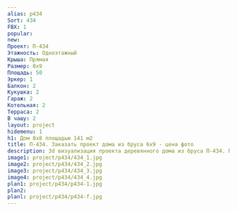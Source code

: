 ```yaml
---
alias: p434
Sort: 434
FBX: 1
popular: 
new: 
Проект: П-434
Этажность: Одноэтажный
Крыша: Прямая
Размер: 8х9
Площадь: 50
Эркер: 1
Балкон: 2
Кукушка: 2
Гараж: 2
Котельная: 2
Терраса: 2
В чашу: 2
layout: project
hidemenu: 1
h1: Дом 8х8 площадью 141 м2
title: П-434. Заказать проект дома из бруса 6х9 - цена фото
description: 3d визуализация проекта деревянного дома из бруса П-434. Площадь 50 м2, размер 6х9. Вы можете внести любые изменения в проект.
image1: project/p434/434_1.jpg
image2: project/p434/434_2.jpg
image3: project/p434/434_3.jpg
image4: project/p434/434_4.jpg
plan1: project/p434/p434-1.jpg
plan2: 
planl: project/p434/p434-f.jpg
---
```

